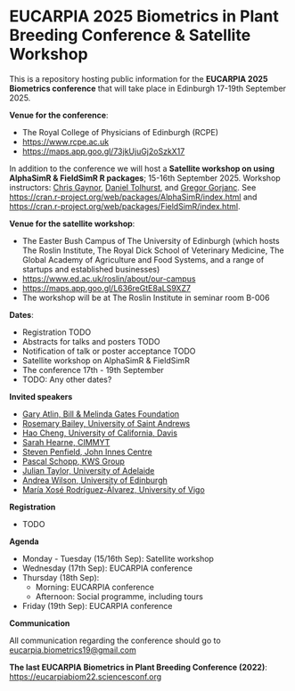 # EUCARPIA 2025 Biometrics in Plant Breeding Conference & Satellite Workshop

This is a repository hosting public information for the **EUCARPIA 2025 Biometrics conference** that will take place in Edinburgh 17-19th September 2025.

**Venue for the conference**:
  * The Royal College of Physicians of Edinburgh (RCPE)
  * https://www.rcpe.ac.uk
  * https://maps.app.goo.gl/73jkUjuGj2oSzkX17

In addition to the conference we will host a **Satellite workshop on using AlphaSimR & FieldSimR R packages**; 15-16th September 2025. Workshop instructors: [Chris Gaynor](https://www.linkedin.com/in/chris-gaynor-136550249/), [Daniel Tolhurst](https://www.linkedin.com/in/daniel-tolhurst-8abb5685/), and [Gregor Gorjanc](https://www.linkedin.com/in/gregorgorjanc/). See https://cran.r-project.org/web/packages/AlphaSimR/index.html and https://cran.r-project.org/web/packages/FieldSimR/index.html.

**Venue for the satellite workshop**:
  * The Easter Bush Campus of The University of Edinburgh (which hosts The Roslin Institute, The Royal Dick School of Veterinary Medicine, The Global Academy of Agriculture and Food Systems, and a range of startups and established businesses) 
  * https://www.ed.ac.uk/roslin/about/our-campus
  * https://maps.app.goo.gl/L636reGtE8aLS9XZ7
  * The workshop will be at The Roslin Institute in seminar room B-006

**Dates**:
  * Registration TODO
  * Abstracts for talks and posters TODO
  * Notification of talk or poster acceptance TODO
  * Satellite workshop on AlphaSimR & FieldSimR
  * The conference 17th - 19th September
  * TODO: Any other dates?

**Invited speakers**
* [Gary Atlin, Bill & Melinda Gates Foundation](https://www.linkedin.com/in/gary-atlin-14014014/)
* [Rosemary Bailey, University of Saint Andrews](https://www.st-andrews.ac.uk/mathematics-statistics/people/rab24/)
* [Hao Cheng, University of California, Davis](https://www.linkedin.com/in/haochengdata/)
* [Sarah Hearne, CIMMYT](https://www.linkedin.com/in/sarah-hearne-769b1283/)
* [Steven Penfield, John Innes Centre](https://www.jic.ac.uk/people/steven-penfield/)
* [Pascal Schopp, KWS Group](https://www.linkedin.com/in/pascal-schopp-64869619b/)
* [Julian Taylor, University of Adelaide](https://www.linkedin.com/in/julian-taylor-98888283/)
* [Andrea Wilson, University of Edinburgh](https://www.linkedin.com/in/andrea-doeschl-wilson-8254a261/)
* [María Xosé Rodríguez-Álvarez, University of Vigo](https://sidor.uvigo.es/en/staff/permanent-research-staff/maria-jose-rodriguez-alvarez/)


**Registration**
  * TODO

**Agenda**
  * Monday - Tuesday (15/16th Sep): Satellite workshop
  * Wednesday (17th Sep): EUCARPIA conference
  * Thursday (18th Sep):
    * Morning: EUCARPIA conference
    * Afternoon: Social programme, including tours
  * Friday (19th Sep): EUCARPIA conference

**Communication**

All communication regarding the conference should go to eucarpia.biometrics19@gmail.com

**The last EUCARPIA Biometrics in Plant Breeding Conference (2022)**: https://eucarpiabiom22.sciencesconf.org
